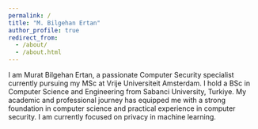 ```yaml
---
permalink: /
title: "M. Bilgehan Ertan"
author_profile: true
redirect_from: 
  - /about/
  - /about.html
---
```

I am Murat Bilgehan Ertan, a passionate Computer Security specialist currently pursuing my MSc at Vrije Universiteit Amsterdam. I hold a BSc in Computer Science and Engineering from Sabanci University, Turkiye. My academic and professional journey has equipped me with a strong foundation in computer science and practical experience in computer security. I am currently focused on privacy in machine learning.